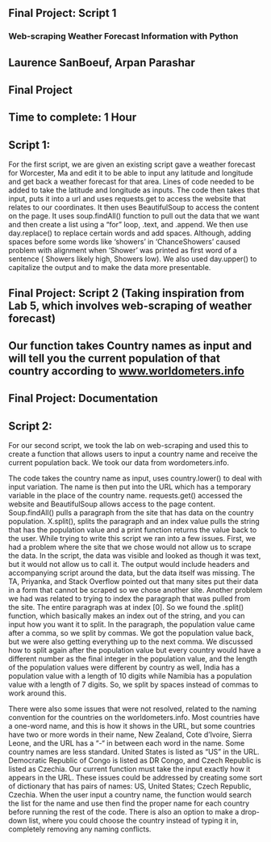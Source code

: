 ## Final Project: Script 1
### Web-scraping Weather Forecast Information with Python
## Laurence SanBoeuf, Arpan Parashar
## Final Project
## Time to complete: 1 Hour

## Script 1:
For the first script, we are given an existing script gave a weather forecast for Worcester, Ma and edit it to be able to input any latitude and longitude and get back a weather forecast for that area. Lines of code needed to be added to take the latitude and longitude as inputs. The code then takes that input, puts it into a url and uses requests.get to access the website that relates to our coordinates. It then uses BeautifulSoup to access the content on the page. It uses soup.findAll() function to pull out the data that we want and then create a list using a “for” loop, .text, and .append. We then use day.replace() to replace certain words and add spaces. Although, adding spaces before some words like ‘showers’ in ‘ChanceShowers’ caused problem with alignment when ‘Shower’ was printed as first word of a sentence ( Showers likely high, Showers low). We also used day.upper() to capitalize the output and to make the data more presentable.


## Final Project: Script 2 (Taking inspiration from Lab 5, which involves web-scraping of weather forecast)
## Our function takes Country names as input and will tell you the current population of that country according to www.worldometers.info


## Final Project: Documentation
## Script 2:
For our second script, we took the lab on web-scraping and used this to create a function that allows users to input a country name and receive the current population back. We took our data from wordometers.info.

The code takes the country name as input, uses country.lower() to deal with input variation. The name is then put into the URL which has a temporary variable in the place of the country name. requests.get() accessed the website and BeautifulSoup allows access to the page content. Soup.findAll() pulls a paragraph from the site that has data on the country population. X.split(), splits the paragraph and an index value pulls the string that has the population value and a print function returns the value back to the user.
While trying to write this script we ran into a few issues. First, we had a problem where the site that we chose would not allow us to scrape the data. In the script, the data was visible and looked as though it was text, but it would not allow us to call it. The output would include headers and accompanying script around the data, but the data itself was missing. The TA, Priyanka, and Stack Overflow pointed out that many sites put their data in a form that cannot be scraped so we chose another site.
Another problem we had was related to trying to index the paragraph that was pulled from the site. The entire paragraph was at index [0]. So we found the .split() function, which basically makes an index out of the string, and you can input how you want it to split. 
In the paragraph, the population value came after a comma, so we split by commas. We got the population value back, but we were also getting everything up to the next comma. We discussed how to split again after the population value but every country would have a different number as the final integer in the population value, and the length of the population values were different by country as well, India has a population value with a length of 10 digits while Namibia has a population value with a length of 7 digits. So, we split by spaces instead of commas to work around this. 

There were also some issues that were not resolved, related to the naming convention for the countries on the worldometers.info. Most countries have a one-word name, and this is how it shows in the URL, but some countries have two or more words in their name, New Zealand, Cote d’Ivoire, Sierra Leone, and the URL has a “-“ in between each word in the name. Some country names are less standard. United States is listed as “US” in the URL. Democratic Republic of Congo is listed as DR Congo, and Czech Republic is listed as Czechia. Our current function must take the input exactly how it appears in the URL. These issues could be addressed by creating some sort of dictionary that has pairs of names: US, United States; Czech Republic, Czechia. When the user input a country name, the function would search the list for the name and use then find the proper name for each country before running the rest of the code. There is also an option to make a drop-down list, where you could choose the country instead of typing it in, completely removing any naming conflicts. 

